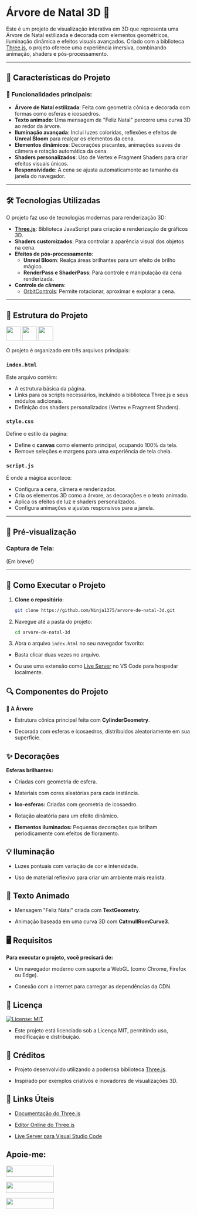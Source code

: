 # Árvore de Natal 3D 🎄

Este é um projeto de visualização interativa em 3D que representa uma Árvore de Natal estilizada e decorada com elementos geométricos, iluminação dinâmica e efeitos visuais avançados. Criado com a biblioteca [Three.js](https://threejs.org/), o projeto oferece uma experiência imersiva, combinando animação, shaders e pós-processamento.

---

## 🎨 Características do Projeto

### 🌟 Funcionalidades principais:
- **Árvore de Natal estilizada**: Feita com geometria cônica e decorada com formas como esferas e icosaedros.
- **Texto animado**: Uma mensagem de "Feliz Natal" percorre uma curva 3D ao redor da árvore.
- **Iluminação avançada**: Inclui luzes coloridas, reflexões e efeitos de **Unreal Bloom** para realçar os elementos da cena.
- **Elementos dinâmicos**: Decorações piscantes, animações suaves de câmera e rotação automática da cena.
- **Shaders personalizados**: Uso de Vertex e Fragment Shaders para criar efeitos visuais únicos.
- **Responsividade**: A cena se ajusta automaticamente ao tamanho da janela do navegador.

---

## 🛠️ Tecnologias Utilizadas

O projeto faz uso de tecnologias modernas para renderização 3D:

- **[Three.js](https://threejs.org/)**: Biblioteca JavaScript para criação e renderização de gráficos 3D.
- **Shaders customizados**: Para controlar a aparência visual dos objetos na cena.
- **Efeitos de pós-processamento**:
  - **Unreal Bloom**: Realça áreas brilhantes para um efeito de brilho mágico.
  - **RenderPass e ShaderPass**: Para controle e manipulação da cena renderizada.
- **Controle de câmera**:
  - [OrbitControls](https://threejs.org/docs/#examples/en/controls/OrbitControls): Permite rotacionar, aproximar e explorar a cena.

---

## 📂 Estrutura do Projeto

<a href="https://programartudo.blogspot.com/2024/11/html-tudo-o-que-precisa-para-comecar.html" target="_blank"><img loading="lazy" src="https://cdn.jsdelivr.net/gh/devicons/devicon/icons/html5/html5-original.svg" width="40" height="40"/></a> <a href="https://programartudo.blogspot.com/2024/11/css-como-dar-estilo-ao-teu-website.html" target="_blank"><img loading="lazy" src="https://cdn.jsdelivr.net/gh/devicons/devicon/icons/css3/css3-original.svg" width="40" height="40"/></a> <a href="https://programartudo.blogspot.com/2024/11/javascript-linguagem-dinamica-da-web.html" target="_blank"><img loading="lazy" src="https://cdn.jsdelivr.net/gh/devicons/devicon/icons/javascript/javascript-original.svg" width="40" height="40"/></a>

O projeto é organizado em três arquivos principais:

### `index.html`
Este arquivo contém:
- A estrutura básica da página.
- Links para os scripts necessários, incluindo a biblioteca Three.js e seus módulos adicionais.
- Definição dos shaders personalizados (Vertex e Fragment Shaders).

### `style.css`
Define o estilo da página:
- Define o **canvas** como elemento principal, ocupando 100% da tela.
- Remove seleções e margens para uma experiência de tela cheia.

### `script.js`
É onde a mágica acontece:
- Configura a cena, câmera e renderizador.
- Cria os elementos 3D como a árvore, as decorações e o texto animado.
- Aplica os efeitos de luz e shaders personalizados.
- Configura animações e ajustes responsivos para a janela.

---

## 🎥 Pré-visualização

### Captura de Tela:
(Em breve!)

---

## 🚀 Como Executar o Projeto

1. **Clone o repositório**:
   ```bash
   git clone https://github.com/Ninja1375/arvore-de-natal-3d.git

2. Navegue até a pasta do projeto:

   ```bash
   cd arvore-de-natal-3d

3. Abra o arquivo `index.html` no seu navegador favorito:

- Basta clicar duas vezes no arquivo.

- Ou use uma extensão como [Live Server](https://marketplace.visualstudio.com/items?itemName=ritwickdey.LiveServer) no VS Code para hospedar localmente.

## 🔍 Componentes do Projeto

**🌳 A Árvore**

- Estrutura cônica principal feita com **CylinderGeometry**.

- Decorada com esferas e icosaedros, distribuídos aleatoriamente em sua superfície.

## ✨ Decorações

**Esferas brilhantes:**

- Criadas com geometria de esfera.

- Materiais com cores aleatórias para cada instância.

- **Ico-esferas:** Criadas com geometria de icosaedro.

- Rotação aleatória para um efeito dinâmico.

- **Elementos iluminados:** Pequenas decorações que brilham periodicamente com efeitos de floramento.

## 💡 Iluminação

- Luzes pontuais com variação de cor e intensidade.

- Uso de material reflexivo para criar um ambiente mais realista.

## 📝 Texto Animado

- Mensagem "Feliz Natal" criada com **TextGeometry**.

- Animação baseada em uma curva 3D com **CatmullRomCurve3**.

## 🖥️ Requisitos

**Para executar o projeto, você precisará de:**

- Um navegador moderno com suporte a WebGL (como Chrome, Firefox ou Edge).

- Conexão com a internet para carregar as dependências da CDN.

## 📄 Licença

[![License: MIT](https://img.shields.io/badge/License-MIT-green.svg)](https://github.com/Ninja1375/arvore-de-natal-3d/blob/main/LICENSE)

- Este projeto está licenciado sob a Licença MIT, permitindo uso, modificação e distribuição.

## 🙌 Créditos

- Projeto desenvolvido utilizando a poderosa biblioteca [Three.js](https://threejs.org/).

- Inspirado por exemplos criativos e inovadores de visualizações 3D.

## 🔗 Links Úteis

- [Documentação do Three.js](https://threejs.org/docs/)

- [Editor Online do Three.js](https://threejs.org/editor/)

- [Live Server para Visual Studio Code](https://marketplace.visualstudio.com/items?itemName=ritwickdey.LiveServer)

## Apoie-me:

<a href="https://buymeacoffee.com/antonio13" target="_blank"><img loading="lazy" src="https://img.buymeacoffee.com/button-api/?text=Buy%20me%20a%20coffee&emoji=&slug=seu_nome_de_usuario&button_colour=FFDD00&font_colour=000000&font_family=Cookie&outline_colour=000000&coffee_colour=ffffff" width="130" height="30"></a>

<a href="https://www.paypal.com/donate/?hosted_button_id=DN574F28FYUNG" target="_blank"><img loading="lazy" src="https://upload.wikimedia.org/wikipedia/commons/b/b5/PayPal.svg" width="130" height="30"></a>

<a href="https://github.com/sponsors/Ninja1375" target="_blank"><img loading="lazy" src="https://img.shields.io/badge/-Sponsor-ea4aaa?style=for-the-badge&logo=github&logoColor=white" width="130" height="30"></a>
